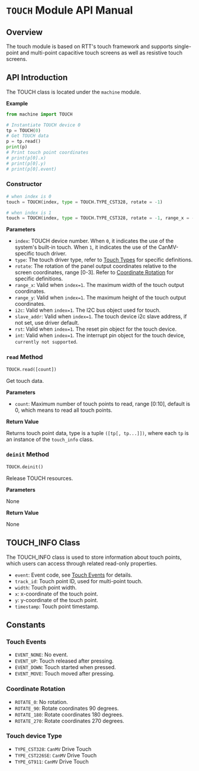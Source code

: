 # `TOUCH` Module API Manual

## Overview

The touch module is based on RTT's touch framework and supports single-point and multi-point capacitive touch screens as well as resistive touch screens.

## API Introduction

The TOUCH class is located under the `machine` module.

**Example**

```python
from machine import TOUCH

# Instantiate TOUCH device 0
tp = TOUCH(0)
# Get TOUCH data
p = tp.read()
print(p)
# Print touch point coordinates
# print(p[0].x)
# print(p[0].y)
# print(p[0].event)
```

### Constructor

```python
# when index is 0
touch = TOUCH(index, type = TOUCH.TYPE_CST328, rotate = -1)

# when index is 1
touch = TOUCH(index, type = TOUCH.TYPE_CST328, rotate = -1, range_x = -1, range_y = -1, i2c : I2C = None, slave_addr = None, rst : Pin = None, int : Pin = None)
```

**Parameters**

- `index`: TOUCH device number. When `0`, it indicates the use of the system's built-in touch. When `1`, it indicates the use of the CanMV-specific touch driver.
- `type`: The touch driver type, refer to [Touch Types](#touch-device-type) for specific definitions.
- `rotate`: The rotation of the panel output coordinates relative to the screen coordinates, range [0-3]. Refer to [Coordinate Rotation](#coordinate-rotation) for specific definitions.
- `range_x`: Valid when `index=1`. The maximum width of the touch output coordinates.
- `range_y`: Valid when `index=1`. The maximum height of the touch output coordinates.
- `i2c`: Valid when `index=1`. The I2C bus object used for touch.
- `slave_addr`: Valid when `index=1`. The touch device i2c slave address, if not set, use driver default.
- `rst`: Valid when `index=1`. The reset pin object for the touch device.
- `int`: Valid when `index=1`. The interrupt pin object for the touch device, `currently not supported`.

### `read` Method

```python
TOUCH.read([count])
```

Get touch data.

**Parameters**

- `count`: Maximum number of touch points to read, range [0:10], default is 0, which means to read all touch points.

**Return Value**

Returns touch point data, type is a tuple `([tp[, tp...]])`, where each `tp` is an instance of the `touch_info` class.

### `deinit` Method

```python
TOUCH.deinit()
```

Release TOUCH resources.

**Parameters**

None

**Return Value**

None

## TOUCH_INFO Class

The TOUCH_INFO class is used to store information about touch points, which users can access through related read-only properties.

- `event`: Event code, see [Touch Events](#touch-events) for details.
- `track_id`: Touch point ID, used for multi-point touch.
- `width`: Touch point width.
- `x`: x-coordinate of the touch point.
- `y`: y-coordinate of the touch point.
- `timestamp`: Touch point timestamp.

## Constants

### Touch Events

- `EVENT_NONE`: No event.
- `EVENT_UP`: Touch released after pressing.
- `EVENT_DOWN`: Touch started when pressed.
- `EVENT_MOVE`: Touch moved after pressing.

### Coordinate Rotation

- `ROTATE_0`: No rotation.
- `ROTATE_90`: Rotate coordinates 90 degrees.
- `ROTATE_180`: Rotate coordinates 180 degrees.
- `ROTATE_270`: Rotate coordinates 270 degrees.

### Touch device Type

- `TYPE_CST328`: `CanMV` Drive Touch
- `TYPE_CST226SE`: `CanMV` Drive Touch
- `TYPE_GT911`: `CanMV` Drive Touch
